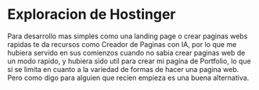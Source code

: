 # Exploracion de Hostinger


Para desarrollo mas simples como una landing page o crear paginas webs rapidas te da recursos como Creador de Paginas con IA, por lo que me hubiera servido en sus comienzos cuando no sabia crear paginas web de un modo rapido, y hubiera sido util para crear mi pagina de Portfolio, lo que si se limita en cuanto a la variedad de formas de hacer una pagina web. Pero como digo para alguien que recien empieza es una buena alternativa.